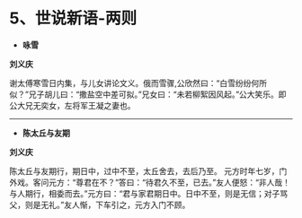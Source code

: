 # 5、世说新语-两则

- **咏雪**

**刘义庆**

谢太傅寒雪日内集，与儿女讲论文义。俄而雪骤,公欣然曰：“白雪纷纷何所似？”兄子胡儿曰：“撒盐空中差可拟。”兄女曰：“未若柳絮因风起。”公大笑乐。即公大兄无奕女，左将军王凝之妻也。

<hr>

- **陈太丘与友期**

**刘义庆**

陈太丘与友期行，期日中，过中不至，太丘舍去，去后乃至。 元方时年七岁，门外戏。客问元方：“尊君在不？”答曰：“待君久不至，已去。”友人便怒：“非人哉！与人期行，相委而去。”元方曰：“君与家君期日中。日中不至，则是无信；对子骂父，则是无礼。”友人惭，下车引之，元方入门不顾。